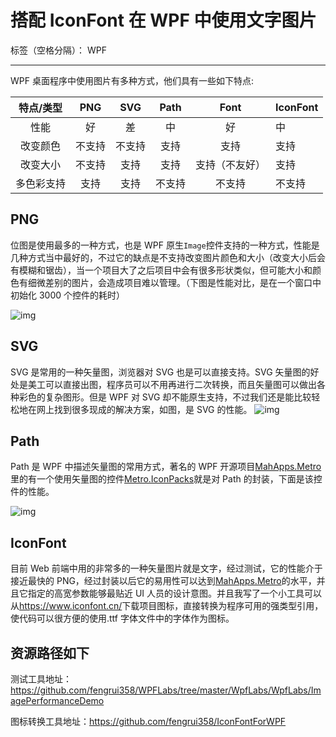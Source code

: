 ﻿# 搭配 IconFont 在 WPF 中使用文字图片

标签（空格分隔）： WPF

---

WPF 桌面程序中使用图片有多种方式，他们具有一些如下特点:

| **特点/类型** | **PNG** | **SVG** | **Path** |    **Font**    | **IconFont** |
| :-----------: | :-----: | :-----: | :------: | :------------: | ------------ |
|     性能      |   好    |   差    |    中    |       好       | 中           |
|   改变颜色    | 不支持  | 不支持  |   支持   |      支持      | 支持         |
|   改变大小    | 不支持  |  支持   |   支持   | 支持（不友好） | 支持         |
|  多色彩支持   |  支持   |  支持   |  不支持  |     不支持     | 不支持       |

## PNG

位图是使用最多的一种方式，也是 WPF 原生`Image`控件支持的一种方式，性能是几种方式当中最好的，不过它的缺点是不支持改变图片颜色和大小（改变大小后会有模糊和锯齿），当一个项目大了之后项目中会有很多形状类似，但可能大小和颜色有细微差别的图片，会造成项目难以管理。（下图是性能对比，是在一个窗口中初始化 3000 个控件的耗时）

![img](https://img2018.cnblogs.com/blog/282687/201906/282687-20190610223600356-1592540144.png)

## SVG

SVG 是常用的一种矢量图，浏览器对 SVG 也是可以直接支持。SVG 矢量图的好处是美工可以直接出图，程序员可以不用再进行二次转换，而且矢量图可以做出各种彩色的复杂图形。但是 WPF 对 SVG 却不能原生支持，不过我们还是能比较轻松地在网上找到很多现成的解决方案，如图，是 SVG 的性能。
![img](https://img2018.cnblogs.com/blog/282687/201906/282687-20190610224735394-960759005.png)

## Path

Path 是 WPF 中描述矢量图的常用方式，著名的 WPF 开源项目[MahApps.Metro](https://github.com/MahApps/MahApps.Metro)里的有一个使用矢量图的控件[Metro.IconPacks](https://github.com/MahApps/MahApps.Metro.IconPacks)就是对 Path 的封装，下面是该控件的性能。

![img](https://img2018.cnblogs.com/blog/282687/201906/282687-20190610230840842-610983439.png)

## IconFont

目前 Web 前端中用的非常多的一种矢量图片就是文字，经过测试，它的性能介于接近最快的 PNG，经过封装以后它的易用性可以达到[MahApps.Metro](https://github.com/MahApps/MahApps.Metro)的水平，并且它指定的高宽参数能够最贴近 UI 人员的设计意图。并且我写了一个小工具可以从<https://www.iconfont.cn/>下载项目图标，直接转换为程序可用的强类型引用，使代码可以很方便的使用.ttf 字体文件中的字体作为图标。

## 资源路径如下

测试工具地址：<https://github.com/fengrui358/WPFLabs/tree/master/WpfLabs/WpfLabs/ImagePerformanceDemo>

图标转换工具地址：<https://github.com/fengrui358/IconFontForWPF>
